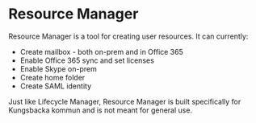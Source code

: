 # Resource Manager

Resource Manager is a tool for creating user resources. It can currently:
* Create mailbox - both on-prem and in Office 365
* Enable Office 365 sync and set licenses
* Enable Skype on-prem
* Create home folder
* Create SAML identity

Just like Lifecycle Manager, Resource Manager is built specifically for Kungsbacka kommun and is not meant for general use.

